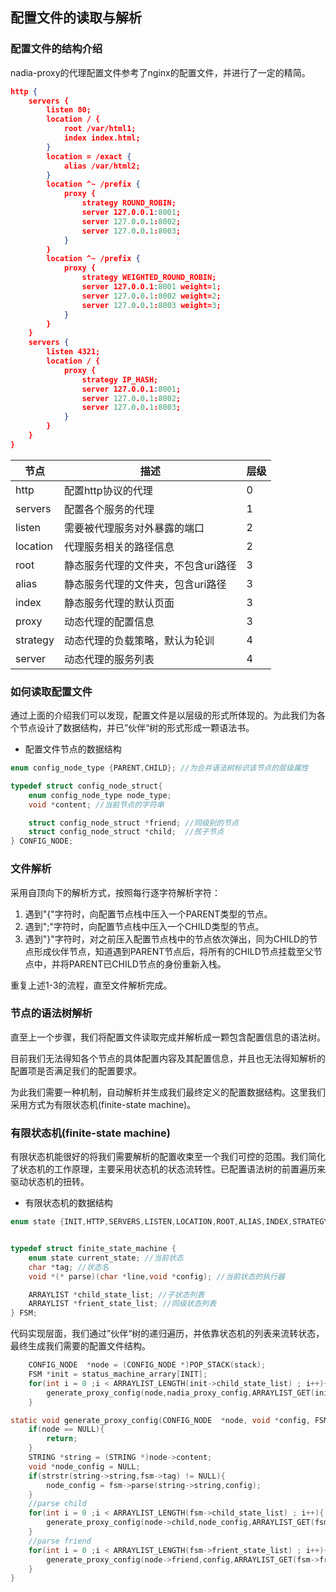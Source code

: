 ## 配置文件的读取与解析

### 配置文件的结构介绍
nadia-proxy的代理配置文件参考了nginx的配置文件，并进行了一定的精简。

``` json
http {
    servers {
        listen 80;
        location / {
            root /var/html1;
            index index.html;
        }
        location = /exact {
            alias /var/html2;
        }
        location ^~ /prefix {
            proxy {
                strategy ROUND_ROBIN;
                server 127.0.0.1:8001;
                server 127.0.0.1:8002;
                server 127.0.0.1:8003;
            }
        }
        location ^~ /prefix {
            proxy {
                strategy WEIGHTED_ROUND_ROBIN;
                server 127.0.0.1:8001 weight=1;
                server 127.0.0.1:8002 weight=2;
                server 127.0.0.1:8003 weight=3;
            }
        }
    }
    servers {
        listen 4321;
        location / {
            proxy {
                strategy IP_HASH;
                server 127.0.0.1:8001;
                server 127.0.0.1:8002;
                server 127.0.0.1:8003;
            }
        }
    }
}
```

|节点|描述|层级|
|---|---|---|
|http|配置http协议的代理|0|
|servers|配置各个服务的代理|1|
|listen|需要被代理服务对外暴露的端口|2|
|location|代理服务相关的路径信息|2|
|root|静态服务代理的文件夹，不包含uri路径|3|
|alias|静态服务代理的文件夹，包含uri路径|3|
|index|静态服务代理的默认页面|3|
|proxy|动态代理的配置信息|3|
|strategy|动态代理的负载策略，默认为轮训|4|
|server|动态代理的服务列表|4|


### 如何读取配置文件
通过上面的介绍我们可以发现，配置文件是以层级的形式所体现的。为此我们为各个节点设计了数据结构，并已”伙伴“树的形式形成一颗语法书。

* 配置文件节点的数据结构

``` C
enum config_node_type {PARENT,CHILD}; //为合并语法树标识该节点的层级属性

typedef struct config_node_struct{
    enum config_node_type node_type;
    void *content; //当前节点的字符串

    struct config_node_struct *friend; //同级别的节点
    struct config_node_struct *child;  //孩子节点
} CONFIG_NODE;
```

### 文件解析
采用自顶向下的解析方式，按照每行逐字符解析字符：
1. 遇到"{"字符时，向配置节点栈中压入一个PARENT类型的节点。
2. 遇到";"字符时，向配置节点栈中压入一个CHILD类型的节点。
3. 遇到"}"字符时，对之前压入配置节点栈中的节点依次弹出，同为CHILD的节点形成伙伴节点，知道遇到PARENT节点后，将所有的CHILD节点挂载至父节点中，并将PARENT已CHILD节点的身份重新入栈。

重复上述1-3的流程，直至文件解析完成。



### 节点的语法树解析
直至上一个步骤，我们将配置文件读取完成并解析成一颗包含配置信息的语法树。

目前我们无法得知各个节点的具体配置内容及其配置信息，并且也无法得知解析的配置项是否满足我们的配置要求。

为此我们需要一种机制，自动解析并生成我们最终定义的配置数据结构。这里我们采用方式为有限状态机(finite-state machine)。

### 有限状态机(finite-state machine)
有限状态机能很好的将我们需要解析的配置收束至一个我们可控的范围。我们简化了状态机的工作原理，主要采用状态机的状态流转性。已配置语法树的前置遍历来驱动状态机的扭转。

* 有限状态机的数据结构

``` C
enum state {INIT,HTTP,SERVERS,LISTEN,LOCATION,ROOT,ALIAS,INDEX,STRATEGY,PROXY,SERVER}; //状态机中的各个状态


typedef struct finite_state_machine {
    enum state current_state; //当前状态
    char *tag; //状态名
    void *(* parse)(char *line,void *config); //当前状态的执行器

    ARRAYLIST *child_state_list; //子状态列表
    ARRAYLIST *frient_state_list; //同级状态列表
} FSM;
```

代码实现层面，我们通过”伙伴“树的递归遍历，并依靠状态机的列表来流转状态，最终生成我们需要的配置文件结构。

``` C
    CONFIG_NODE  *node = (CONFIG_NODE *)POP_STACK(stack);
    FSM *init = status_machine_arrary[INIT];
    for(int i = 0 ;i < ARRAYLIST_LENGTH(init->child_state_list) ; i++){
        generate_proxy_config(node,nadia_proxy_config,ARRAYLIST_GET(init->child_state_list,i));
    }

static void generate_proxy_config(CONFIG_NODE  *node, void *config, FSM *fsm){
    if(node == NULL){
        return;
    }
    STRING *string = (STRING *)node->content;
    void *node_config = NULL;
    if(strstr(string->string,fsm->tag) != NULL){
        node_config = fsm->parse(string->string,config);
    }
    //parse child
    for(int i = 0 ;i < ARRAYLIST_LENGTH(fsm->child_state_list) ; i++){
        generate_proxy_config(node->child,node_config,ARRAYLIST_GET(fsm->child_state_list,i));
    }
    //parse friend
    for(int i = 0 ;i < ARRAYLIST_LENGTH(fsm->frient_state_list) ; i++){
        generate_proxy_config(node->friend,config,ARRAYLIST_GET(fsm->frient_state_list,i));
    }
}
```
